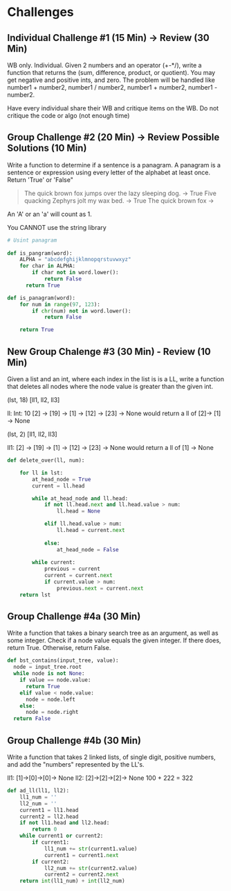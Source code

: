 # Challenges

## Individual Challenge #1 (15 Min) -> Review (30 Min)

WB only.  Individual. Given 2 numbers and an operator (+-*/), write a function that returns the (sum, difference, product, or quotient). You may get negative and positive ints, and zero.  The problem will be handled like number1 + number2, number1 / number2, number1 + number2, number1 - number2.

Have every individual share their WB and critique items on the WB.  Do not critique the code or algo (not enough time)

## Group Challenge #2 (20 Min) -> Review Possible Solutions (10 Min)

Write a function to determine if a sentence is a panagram.  A panagram is a sentence or expression using every letter of the alphabet at least once.  Return 'True' or 'False"


> The quick brown fox jumps over the lazy sleeping dog. -> True
> Five quacking Zephyrs jolt my wax bed. -> True
> The quick brown fox ->

An 'A' or an 'a' will count as 1.

You CANNOT use the string library

```python
# Usint panagram
  
def is_pangram(word):
    ALPHA = "abcdefghijklmnopqrstuvwxyz"
    for char in ALPHA:
        if char not in word.lower():
            return False
      return True
```

```python
def is_panagram(word):
    for num in range(97, 123):
        if chr(num) not in word.lower():
            return False

    return True
```

## New Group Chalenge #3 (30 Min) - Review (10 Min)

Given a list and an int, where each index in the list is is a LL, write a function that deletes all nodes where the node value is greater than the given int.

(lst, 18)
[ll1, ll2, ll3]
 
 ll: Int: 10
[2] -> [19] -> [1] -> [12] -> [23] -> None
would return a ll of
[2]-> [1] -> None

(lst, 2)
[ll1, ll2, ll3]

ll1:
[2] -> [19] -> [1] -> [12] -> [23] -> None
would return a ll of
[1] -> None

```python
def delete_over(ll, num):

    for ll in lst:
        at_head_node = True
        current = ll.head

        while at_head_node and ll.head:
            if not ll.head.next and ll.head.value > num:
                ll.head = None

            elif ll.head.value > num:
                ll.head = current.next
            
            else:
                at_head_node = False
        
        while current:
            previous = current
            current = current.next
            if current.value > num:
                previous.next = current.next
    return lst       
```

## Group Challenge #4a (30 Min)

Write a function that takes a binary search tree as an argument, as well as some integer. Check if a node value equals the given integer. If there does, return True. Otherwise, return False.

```python
def bst_contains(input_tree, value):
  node = input_tree.root
  while node is not None:
    if value == node.value:
      return True
    elif value < node.value:
      node = node.left
    else:
      node = node.right
  return False
```

## Group Challenge #4b (30 Min)

Write a function that takes 2 linked lists, of single digit, positive numbers, and add the "numbers" represented by the LL's.

ll1: [1]->[0]->[0]-> None
ll2: [2]->[2]->[2]-> None
100 + 222 = 322

```python
def ad_ll(ll1, ll2):
    ll1_num = ''
    ll2_num = ''
    current1 = ll1.head
    current2 = ll2.head
    if not ll1.head and ll2.head:
        return 0
    while current1 or current2:
        if current1:
            ll1_num += str(current1.value)
            current1 = current1.next
        if current2:
            ll2_num += str(current2.value)
            current2 = current2.next
    return int(ll1_num) + int(ll2_num)

```